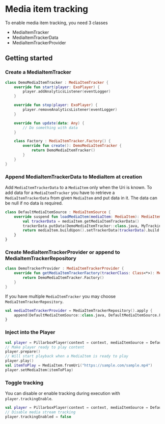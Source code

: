 # Media item tracking

To enable media item tracking, you need 3 classes

- MediaItemTracker
- MediaItemTrackerData
- MediaItemTrackerProvider

## Getting started

### Create a MediaItemTracker

```kotlin
class DemoMediaItemTracker : MediaItemTracker {
    override fun start(player: ExoPlayer) {
        player.addAnalyticsListener(eventLogger)
    }

    override fun stop(player: ExoPlayer) {
        player.removeAnalyticsListener(eventLogger)
    }

    override fun update(data: Any) {
        // Do something with data
    }

    class Factory : MediaItemTracker.Factory() {
        override fun create(): DemoMediaItemTracker {
            return DemoMediaItemTracker()
        }
    }
}
```

### Append MediaItemTrackerData to MediaItem at creation

Add `MediaItemTrackerData` to a `MediaItem` only when the Uri is known. To add data for a `MediaItemTracker` you have to retrieve
a `MediaItemTrackerData`
from given `MediaItem` and put data in it. The data can be null if no data is required.

```kotlin
class DefaultMediaItemSource : MediaItemSource {
    override suspend fun loadMediaItem(mediaItem: MediaItem): MediaItem {
        val trackerData = mediaItem.getMediaItemTrackerData()
        trackerData.putData(DemoMediaItemTracker::class.java, MyTrackingData())
        return mediaItem.buildUpon().setTrackerData(trackerData).build()
    }
}
```

### Create MediaItemTrackerProvider or append to MediaItemTrackerRepository

```kotlin
class DemoTrackerProvider : MediaItemTrackerProvider {
    override fun getMediaItemTrackerFactory(trackerClass: Class<*>): MediaItemTracker.Factory {
        return DemoMediaItemTracker.Factory()
    }
}
```

If you have multiple `MediaItemTracker` you may choose `MediaItemTrackerRepository`.

```kotlin
val mediaItemTrackerProvider = MediaItemTrackerRepository().apply {
    append(DefaultMediaItemSource::class.java, DefaultMediaItemSource.Factory())
}
```

### Inject into the Player

```kotlin
val player = PillarboxPlayer(context = context, mediaItemSource = DefaultMediaItemSource(), mediaItemTrackerProvider = DemoTrackerProvider())
// Make player ready to play content
player.prepare()
// Will start playback when a MediaItem is ready to play
player.play()
val itemToPlay = MediaItem.fromUri("https://sample.com/sample.mp4")
player.setMediaItem(itemToPlay)
```

### Toggle tracking

You can disable or enable tracking during execution with `player.trackingEnable`.

```kotlin
val player = PillarboxPlayer(context = context, mediaItemSource = DefaultMediaItemSource(), mediaItemTrackerProvider = DemoTrackerProvider())
// Disable media stream tracking
player.trackingEnabled = false
```

